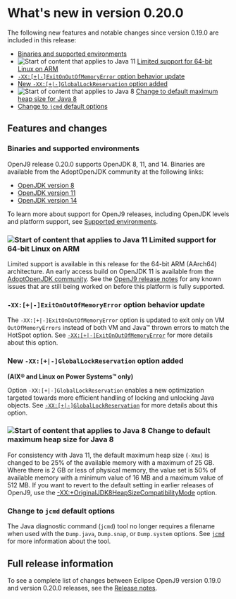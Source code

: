 <!--
* Copyright (c) 2017, 2021 IBM Corp. and others
*
* This program and the accompanying materials are made
* available under the terms of the Eclipse Public License 2.0
* which accompanies this distribution and is available at
* https://www.eclipse.org/legal/epl-2.0/ or the Apache
* License, Version 2.0 which accompanies this distribution and
* is available at https://www.apache.org/licenses/LICENSE-2.0.
*
* This Source Code may also be made available under the
* following Secondary Licenses when the conditions for such
* availability set forth in the Eclipse Public License, v. 2.0
* are satisfied: GNU General Public License, version 2 with
* the GNU Classpath Exception [1] and GNU General Public
* License, version 2 with the OpenJDK Assembly Exception [2].
*
* [1] https://www.gnu.org/software/classpath/license.html
* [2] http://openjdk.java.net/legal/assembly-exception.html
*
* SPDX-License-Identifier: EPL-2.0 OR Apache-2.0 OR GPL-2.0 WITH
* Classpath-exception-2.0 OR LicenseRef-GPL-2.0 WITH Assembly-exception
-->


# What's new in version 0.20.0

The following new features and notable changes since version 0.19.0 are included in this release:

- [Binaries and supported environments](#binaries-and-supported-environments)
- ![Start of content that applies to Java 11](cr/java11.png) [Limited support for 64-bit Linux on ARM](#limited-support-for-64-bit-linux-on-arm)
- [`-XX:[+|-]ExitOnOutOfMemoryError` option behavior update](#-xx-exitonoutofmemoryerror-option-behavior-update)
- [New `-XX:[+|-]GlobalLockReservation` option added](#new-xx-globallockreservation-option-added)
- ![Start of content that applies to Java 8](cr/java8.png) [Change to default maximum heap size for Java 8](#change-to-default-maximum-heap-size-for-java-8)
- [Change to `jcmd` default options](#change-to-jcmd-default-options)



## Features and changes

### Binaries and supported environments

OpenJ9 release 0.20.0 supports OpenJDK 8, 11, and 14. Binaries are available from the AdoptOpenJDK community at the following links:

- [OpenJDK version 8](https://adoptopenjdk.net/archive.html?variant=openjdk8&jvmVariant=openj9)
- [OpenJDK version 11](https://adoptopenjdk.net/archive.html?variant=openjdk11&jvmVariant=openj9)
- [OpenJDK version 14](https://adoptopenjdk.net/archive.html?variant=openjdk14&jvmVariant=openj9)

To learn more about support for OpenJ9 releases, including OpenJDK levels and platform support, see [Supported environments](openj9_support.md).

###  ![Start of content that applies to Java 11](cr/java11.png) Limited support for 64-bit Linux on ARM

Limited support is available in this release for the 64-bit ARM (AArch64) architecture. An early access build on OpenJDK 11 is available from the
[AdoptOpenJDK community](https://adoptopenjdk.net/archive.html?variant=openjdk11&jvmVariant=openj9). See the [OpenJ9 release notes](https://github.com/eclipse-openj9/openj9/blob/master/doc/release-notes/0.20/0.20.md) for any known issues that are still being worked on before this
platform is fully supported.  

### `-XX:[+|-]ExitOnOutOfMemoryError` option behavior update

The `-XX:[+|-]ExitOnOutOfMemoryError` option is updated to exit only on VM `OutOfMemoryErrors` instead of both VM and Java&trade; thrown errors to match the HotSpot option. See [`-XX:[+|-]ExitOnOutOfMemoryError`](xxexitonoutofmemoryerror.md) for more details about this option.

### New `-XX:[+|-]GlobalLockReservation` option added

**(AIX&reg; and Linux on Power Systems&trade; only)**

Option `-XX:[+|-]GlobalLockReservation` enables a new optimization targeted towards more efficient handling of locking and unlocking Java  objects. See [`-XX:[+|-]GlobalLockReservation`](xxgloballockreservation.md) for more details about this option.

### ![Start of content that applies to Java 8](cr/java8.png) Change to default maximum heap size for Java 8

For consistency with Java 11, the default maximum heap size (`-Xmx`) is changed to be 25% of the available memory with a maximum of 25 GB.
Where there is 2 GB or less of physical memory, the value set is 50% of available memory with a minimum value of 16 MB and a maximum value of 512 MB. If you want to revert to the default setting in earlier releases of OpenJ9, use the [-XX:+OriginalJDK8HeapSizeCompatibilityMode](xxoriginaljdk8heapsizecompatibilitymode.md) option.

### Change to `jcmd` default options

The Java diagnostic command (`jcmd`) tool no longer requires a filename when used with the `Dump.java`, `Dump.snap`, or `Dump.system` options. See [`jcmd`](tool_jcmd.md) for more information about the tool.

## Full release information

To see a complete list of changes between Eclipse OpenJ9 version 0.19.0 and version 0.20.0 releases, see the [Release notes](https://github.com/eclipse-openj9/openj9/blob/master/doc/release-notes/0.20/0.20.md).

<!-- ==== END OF TOPIC ==== version0.20.md ==== -->
